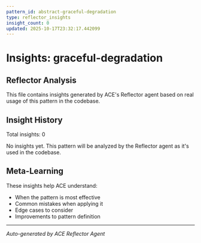 ```yaml
---
pattern_id: abstract-graceful-degradation
type: reflector_insights
insight_count: 0
updated: 2025-10-17T23:32:17.442099
---
```

# Insights: graceful-degradation

## Reflector Analysis

This file contains insights generated by ACE's Reflector agent based on real usage of this pattern in the codebase.

## Insight History

Total insights: 0

No insights yet. This pattern will be analyzed by the Reflector agent as it's used in the codebase.

## Meta-Learning

These insights help ACE understand:
- When the pattern is most effective
- Common mistakes when applying it
- Edge cases to consider
- Improvements to pattern definition

---

*Auto-generated by ACE Reflector Agent*
